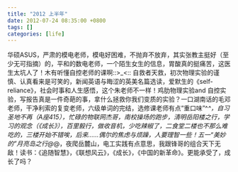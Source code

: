 ```yaml
---
title: "2012 上半年"
date: 2012-07-24 08:35:00 +0800
tags: []
categories: [life]
---
```


华硕ASUS，严肃的模电老师，模电好困难，不抛弃不放弃，其实张教主挺好（至少无可指摘）的，平和的数电老师，一个陌生女生的信息，胃酸真的挺痛苦，这医生太坑人了！木有听懂自控老师的课啊::>\_<:: 自救者天救，初次物理实验的谨慎、认真看来是可笑的，新闻英语与晦涩的英美名篇选读，爱默生的《self-reliance》，社会时事和人生感悟，这个朱老师不一样！鸡肋物理实验and 自控实验，写报告真是一件奇葩的事，拿什么拯救你我们变质的实验？一口湖南话的毛邓老师，干净利索的复变老师，六级单词的完结，选修课老师有点“重口味”^_^，自习圣地不再（A座415），忙碌的物联网杰哥，南校操场的跑步，清明岳阳楼之行，学习的观念（《成长》），百里毅行，做收音机，少吃辣椒了，二食堂二楼也不那么难吃的，三楼开始不错唉，后来……偶尔的焦虑与烦躁，人要理智一些！五一“美妙的”月亮岛之行@_@，夜爬岳麓山，电工实践有点意思，我跟锋哥的组合天下无敌！读书：《追随智慧》，《联想风云》，《成长》，《中国的新革命》。更能承受了，成长了吗？
